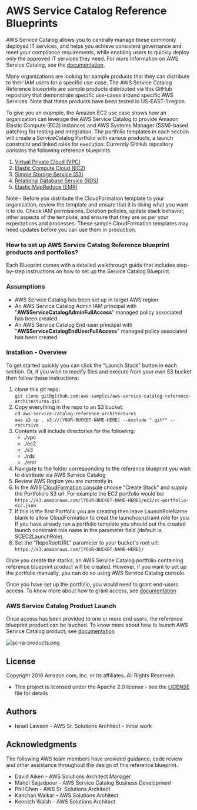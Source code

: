 # AWS Service Catalog Reference Blueprints

AWS Service Catalog allows you to centrally manage these commonly deployed IT services, and helps you achieve consistent governance 
and meet your compliance requirements, while enabling users to quickly deploy only the approved IT services they need. 
For more Information on AWS Service Catalog, see the 
[documentation](https://docs.aws.amazon.com/servicecatalog/latest/adminguide/introduction.html).

Many organizations are looking for sample products that they can distribute to their IAM users for a specific use-case. 
The AWS Service Catalog Reference blueprints are sample products distributed via this GitHub repository that demonstrate
 specific use-cases around specific AWS Services. Note that these products have been tested in US-EAST-1 region.

To give you an example, the Amazon EC2 use case shows how an organization can leverage the AWS Service Catalog to provide
 Amazon Elastic Compute (EC2) instances and AWS Systems Manager (SSM)-based patching for testing and integration.
 The portfolio templates in each section will create a ServiceCatalog Portfolio with various products, a launch constraint and linked roles for execution.
 Currently GitHub repository contains the following reference blueprints:  
 1. [Virtual Private Cloud (VPC)](vpc)
 2. [Elastic Compute Cloud (EC2)](ec2)
 3. [Simple Storage Service (S3)](s3)
 4. [Relational Database Service (RDS)](rds)
 5. [Elastic MapReduce (EMR)](emr)

Note - Before you distribute the CloudFormation template to your organization, review the template and ensure that it is doing what you want it to do. Check IAM permissions, Deletion policies, update stack behavior, other aspects of the template, and ensure that they are as per your expectations and processes. These sample CloudFormation templates may need updates before you can use them in production.

### How to set up AWS Service Catalog Reference blueprint products and portfolios?
Each Blueprint comes with a detailed walkthrough guide that includes step-by-step instructions on how to set up the Service Catalog Blueprint. 

### Assumptions

* AWS Service Catalog has been set up in target AWS region.
* An AWS Service Catalog Admin IAM principal with "**AWSServiceCatalogAdminFullAccess**" managed policy associated has been created.
* An AWS Service Catalog End-user principal with "**AWSServiceCatalogEndUserFullAccess**" managed policy associated has been created.

### Installion - Overview  
To get started quickly you can click the "Launch Stack" button in each section.  Or, if you wish to modify files and execute from your own
S3 bucket then follow these instructions:  
1. clone this git repo:  
  ```git clone git@github.com:aws-samples/aws-service-catalog-reference-architectures.git```  
2. Copy everything in the repo to an S3 bucket:  
  ```cd aws-service-catalog-reference-architectures```  
  ```aws s3 cp . s3://[YOUR-BUCKET-NAME-HERE] --exclude ".git*" --recursive``` 
3. Contents will include directories for the following:
    * ./vpc 
    * ./ec2
    * ./s3
    * ./rds
    * ./emr
4. Navigate to the folder corresponding to the reference blueprint you wish to distribute via AWS Service Catalog
5. Review AWS Region you are currently in.
6. In the AWS [CloudFormation console](https://console.aws.amazon.com/cloudformation) choose "Create Stack" and supply the Portfolio's S3 url. 
For example the EC2 portfolio would be:  
  ```https://s3.amazonaws.com/[YOUR-BUCKET-NAME-HERE]/ec2/sc-portfolio-ec2.json```  
7. If this is the first Portfolio you are creating then leave LaunchRoleName blank to allow CloudFormation to creat the launchconstraint role for you.
 If you have already run a portfolio template you should put the created launch constraint role name in the parameter field (default is SCEC2LaunchRole).
8. Set the "RepoRootURL" parameter to your bucket's root url:  
  ```https://s3.amazonaws.com/[YOUR-BUCKET-NAME-HERE]/```  
  
Once you create the stacks, an AWS Service Catalog portfolio containing reference blueprint product will be created. However, if you want to set up the portfolio manually, you can do so using AWS Service Catalog console.  

Once you have set up the portfolio, you would need to grant end-users access. To know more about how to grant access, see [documentation](https://docs.aws.amazon.com/servicecatalog/latest/adminguide/getstarted-iamenduser.html)
### AWS Service Catalog Product Launch

Once access has been provided to one or more end users, the reference blueprint product can be lauched.  To know more about how to launch AWS Service Catalog product, see 
[documentation](https://docs.aws.amazon.com/servicecatalog/latest/userguide/enduser-launch.html)

![sc-ra-products.png](sc-ra-products.png)

## License

Copyright 2018 Amazon.com, Inc. or its affiliates. All Rights Reserved.
* This project is licensed under the Apache 2.0 license - see the [LICENSE](LICENSE) file for details

## Authors

* Israel Lawson - AWS Sr. Solutions Architect - Initial work

## Acknowledgments

The following AWS team members have provided guidance, code review and other assistance throughout the design of this reference blueprint.

* David Aiken - AWS Solutions Architect Manager
* Mahdi Sajjadpour - AWS Service Catalog Business Development
* Phil Chen - AWS Sr. Solutions Architect
* Kanchan Waikar - AWS Solutions Architect
* Kenneth Walsh - AWS Solutions Architect
